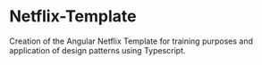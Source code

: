 # Netflix-Template
Creation of the Angular Netflix Template for training purposes and application of design patterns using Typescript.
